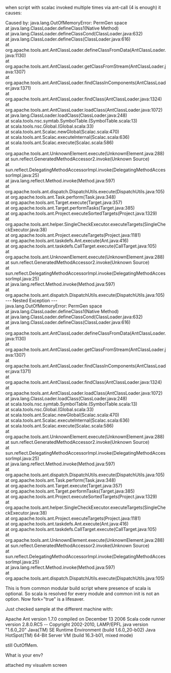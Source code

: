 when script with scalac invoked multiple times via ant-call (4 is enough) it causes:

Caused by: java.lang.OutOfMemoryError: PermGen space                                                                                
        at java.lang.ClassLoader.defineClass1(Native Method)                                                                        
        at java.lang.ClassLoader.defineClassCond(ClassLoader.java:632)                                                              
        at java.lang.ClassLoader.defineClass(ClassLoader.java:616)                                                                  
        at org.apache.tools.ant.AntClassLoader.defineClassFromData(AntClassLoader.java:1130)                                        
        at org.apache.tools.ant.AntClassLoader.getClassFromStream(AntClassLoader.java:1307)                                         
        at org.apache.tools.ant.AntClassLoader.findClassInComponents(AntClassLoader.java:1371)                                      
        at org.apache.tools.ant.AntClassLoader.findClass(AntClassLoader.java:1324)                                                  
        at org.apache.tools.ant.AntClassLoader.loadClass(AntClassLoader.java:1072)                                                  
        at java.lang.ClassLoader.loadClass(ClassLoader.java:248)                                                                    
        at scala.tools.nsc.symtab.SymbolTable.<init>(SymbolTable.scala:13)                                                          
        at scala.tools.nsc.Global.<init>(Global.scala:33)                                                                           
        at scala.tools.ant.Scalac.newGlobal(Scalac.scala:470)                                                                       
        at scala.tools.ant.Scalac.executeInternal(Scalac.scala:636)                                                                 
        at scala.tools.ant.Scalac.execute(Scalac.scala:586)                                                                         
        at org.apache.tools.ant.UnknownElement.execute(UnknownElement.java:288)                                                     
        at sun.reflect.GeneratedMethodAccessor2.invoke(Unknown Source)                                                              
        at sun.reflect.DelegatingMethodAccessorImpl.invoke(DelegatingMethodAccessorImpl.java:25)                                    
        at java.lang.reflect.Method.invoke(Method.java:597)                                                                         
        at org.apache.tools.ant.dispatch.DispatchUtils.execute(DispatchUtils.java:105)                                              
        at org.apache.tools.ant.Task.perform(Task.java:348)                                                                         
        at org.apache.tools.ant.Target.execute(Target.java:357)                                                                     
        at org.apache.tools.ant.Target.performTasks(Target.java:385)                                                                
        at org.apache.tools.ant.Project.executeSortedTargets(Project.java:1329)                                                     
        at org.apache.tools.ant.helper.SingleCheckExecutor.executeTargets(SingleCheckExecutor.java:38)                              
        at org.apache.tools.ant.Project.executeTargets(Project.java:1181)                                                           
        at org.apache.tools.ant.taskdefs.Ant.execute(Ant.java:416)                                                                  
        at org.apache.tools.ant.taskdefs.CallTarget.execute(CallTarget.java:105)                                                    
        at org.apache.tools.ant.UnknownElement.execute(UnknownElement.java:288)                                                     
        at sun.reflect.GeneratedMethodAccessor2.invoke(Unknown Source)                                                              
        at sun.reflect.DelegatingMethodAccessorImpl.invoke(DelegatingMethodAccessorImpl.java:25)                                    
        at java.lang.reflect.Method.invoke(Method.java:597)                                                                         
        at org.apache.tools.ant.dispatch.DispatchUtils.execute(DispatchUtils.java:105)                                              
--- Nested Exception ---                                                                                                            
java.lang.OutOfMemoryError: PermGen space                                                                                           
        at java.lang.ClassLoader.defineClass1(Native Method)                                                                        
        at java.lang.ClassLoader.defineClassCond(ClassLoader.java:632)                                                              
        at java.lang.ClassLoader.defineClass(ClassLoader.java:616)                                                                  
        at org.apache.tools.ant.AntClassLoader.defineClassFromData(AntClassLoader.java:1130)                                        
        at org.apache.tools.ant.AntClassLoader.getClassFromStream(AntClassLoader.java:1307)                                         
        at org.apache.tools.ant.AntClassLoader.findClassInComponents(AntClassLoader.java:1371)                                      
        at org.apache.tools.ant.AntClassLoader.findClass(AntClassLoader.java:1324)                                                  
        at org.apache.tools.ant.AntClassLoader.loadClass(AntClassLoader.java:1072)                                                  
        at java.lang.ClassLoader.loadClass(ClassLoader.java:248)                                                                    
        at scala.tools.nsc.symtab.SymbolTable.<init>(SymbolTable.scala:13)                                                          
        at scala.tools.nsc.Global.<init>(Global.scala:33)                                                                           
        at scala.tools.ant.Scalac.newGlobal(Scalac.scala:470)                                                                       
        at scala.tools.ant.Scalac.executeInternal(Scalac.scala:636)                                                                 
        at scala.tools.ant.Scalac.execute(Scalac.scala:586)                                                                         
        at org.apache.tools.ant.UnknownElement.execute(UnknownElement.java:288)                                                     
        at sun.reflect.GeneratedMethodAccessor2.invoke(Unknown Source)                                                              
        at sun.reflect.DelegatingMethodAccessorImpl.invoke(DelegatingMethodAccessorImpl.java:25)                                    
        at java.lang.reflect.Method.invoke(Method.java:597)                                                                         
        at org.apache.tools.ant.dispatch.DispatchUtils.execute(DispatchUtils.java:105)                                              
        at org.apache.tools.ant.Task.perform(Task.java:348)                                                                         
        at org.apache.tools.ant.Target.execute(Target.java:357)                                                                     
        at org.apache.tools.ant.Target.performTasks(Target.java:385)                                                                
        at org.apache.tools.ant.Project.executeSortedTargets(Project.java:1329)                                                     
        at org.apache.tools.ant.helper.SingleCheckExecutor.executeTargets(SingleCheckExecutor.java:38)                              
        at org.apache.tools.ant.Project.executeTargets(Project.java:1181)                                                           
        at org.apache.tools.ant.taskdefs.Ant.execute(Ant.java:416)                                                                  
        at org.apache.tools.ant.taskdefs.CallTarget.execute(CallTarget.java:105)                                                    
        at org.apache.tools.ant.UnknownElement.execute(UnknownElement.java:288)                                                     
        at sun.reflect.GeneratedMethodAccessor2.invoke(Unknown Source)                                                              
        at sun.reflect.DelegatingMethodAccessorImpl.invoke(DelegatingMethodAccessorImpl.java:25)                                    
        at java.lang.reflect.Method.invoke(Method.java:597)                                                                         
        at org.apache.tools.ant.dispatch.DispatchUtils.execute(DispatchUtils.java:105)                                              


This is from common modular build script where presence of scala is optional. So scala is resolved for every module and common init is not an option. Now fork="true" is a lifesaver.

Just checked sample at the different machine with:

Apache Ant version 1.7.0 compiled on December 13 2006
Scala code runner version 2.8.0.RC5 -- Copyright 2002-2010, LAMP/EPFL
java version "1.6.0_20"
Java(TM) SE Runtime Environment (build 1.6.0_20-b02)
Java HotSpot(TM) 64-Bit Server VM (build 16.3-b01, mixed mode)

still OutOfMem.

What is your env?

attached my visualvm screen
